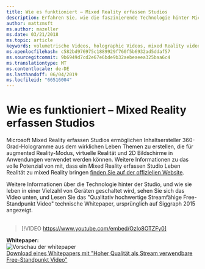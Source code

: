 ```yaml
---
title: Wie es funktioniert – Mixed Reality erfassen Studios
description: Erfahren Sie, wie die faszinierende Technologie hinter Microsofts 360-Grad holographic videoaufzeichnung funktioniert.
author: mattzmsft
ms.author: mazeller
ms.date: 03/21/2018
ms.topic: article
keywords: volumetrische Videos, holographic Videos, mixed Reality video – Hologramm
ms.openlocfilehash: c582bd976975c1889929f760f5b6932ad5ddaf57
ms.sourcegitcommit: 9b6949d7cd2e67e6bde9b32aebeaeea325baa6c4
ms.translationtype: MT
ms.contentlocale: de-DE
ms.lasthandoff: 06/04/2019
ms.locfileid: "66516004"
---
```

# <a name="how-it-works---mixed-reality-capture-studios"></a>Wie es funktioniert – Mixed Reality erfassen Studios

Microsoft Mixed Reality erfassen Studios ermöglichen Inhaltsersteller 360-Grad-Hologramme aus dem wirklichen Leben Themen zu erstellen, die für augmented Reality-Modus, virtuelle Realität und 2D Bildschirme in Anwendungen verwendet werden können. Weitere Informationen zu das volle Potenzial von mit, dass ein Mixed Reality erfassen Studio Leben Realität zu mixed Reality bringen [finden Sie auf der offiziellen Website](https://www.microsoft.com/en-us/mixed-reality/capture-studios).

Weitere Informationen über die Technologie hinter der Studio, und wie sie leben in einer Vielzahl von Geräten geschaltet wird, sehen Sie sich das Video unten, und Lesen Sie das "Qualitativ hochwertige Streamfähige Free-Standpunkt Video" technische Whitepaper, ursprünglich auf Siggraph 2015 angezeigt.
<br>
<br>
>[!VIDEO https://www.youtube.com/embed/OzIo8OTZFy0]


**Whitepaper:**<br>
![Vorschau der whitepaper](images/siggraph-whitepaper-thumb-200px.png)<br>
[Download eines Whitepapers mit "Hoher Qualität als Stream verwendbare Free-Standpunkt Video"](images/high-quality-streamable-free-viewpoint-video.pdf)
